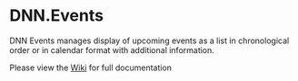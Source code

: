 # DNN.Events
 DNN Events manages display of upcoming events as a list in chronological order or in calendar format with additional information.
 
 Please view the [Wiki](https://github.com/DNNCommunity/DNN.Events/wiki) for full documentation
